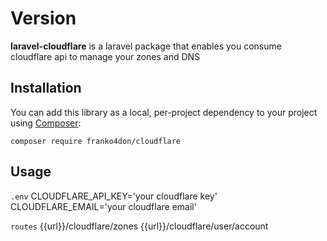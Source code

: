# Version

**laravel-cloudflare** is a laravel package that enables you consume cloudflare api to manage your zones and DNS

## Installation

You can add this library as a local, per-project dependency to your project using [Composer](https://getcomposer.org/):

    composer require franko4don/cloudflare

## Usage

`.env`
CLOUDFLARE_API_KEY='your cloudflare key'
CLOUDFLARE_EMAIL='your cloudflare email'

`routes`
{{url}}/cloudflare/zones
{{url}}/cloudflare/user/account
